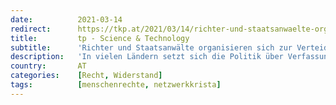 ```yaml
---
date:          2021-03-14
redirect:      https://tkp.at/2021/03/14/richter-und-staatsanwaelte-organisieren-sich-zur-verteidigung-des-rechtsstaates/
title:         tp - Science & Technology
subtitle:      'Richter und Staatsanwälte organisieren sich zur Verteidigung des Rechtsstaates'
description:   'In vielen Ländern setzt sich die Politik über Verfassung, Menschenrechte und demokratische Spielregeln hinweg, mit der Begründung, dies sei die einzige Möglichkeit ihre Bevölkerung vor dem Coronavirus zu schützen. Es werden Maßnahmen verordnet, die völlig unverhältnismäßig sind, angesichts der Tatsache, dass alte und vorerkrankte Menschen um den Faktor 1000 oder noch mehr gefährdet sind als …'
country:       AT
categories:    [Recht, Widerstand]
tags:          [menschenrechte, netzwerkkrista]
---
```

